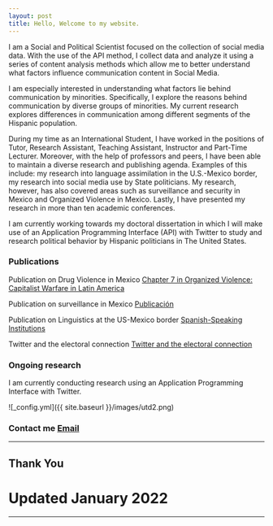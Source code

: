 ```yaml
---
layout: post
title: Hello, Welcome to my website. 
---
```


I am a Social and Political Scientist focused on the collection of social media data. With the use of the API method, I collect data and analyze it using a series of content analysis methods which allow me to better understand what factors influence communication content in Social Media.

I am especially interested in understanding what factors lie behind communication by minorities. Specifically, I explore the reasons behind communication by diverse groups of minorities. My current research explores differences in communication among different segments of the Hispanic population. 

During my time as an International Student, I have worked in the positions of Tutor, Research Assistant, Teaching Assistant, Instructor and Part-Time Lecturer. Moreover, with the help of professors and peers, I have been able to maintain a diverse research and publishing agenda. Examples of this include: my research into language assimilation in the U.S.-Mexico border, my research into social media use by State politicians. My research, however, has also covered areas such as surveillance and security in Mexico and Organized Violence in Mexico.  Lastly, I have presented my research in more than ten academic conferences.

I am currently working towards my doctoral dissertation in which I will make use of an Application Programming Interface (API) with Twitter to study and research political behavior by Hispanic politicians in The United States.


### Publications

Publication on Drug Violence in Mexico
[Chapter 7 in Organized Violence: Capitalist Warfare in Latin America](https://read.amazon.com/kp/embed?asin=B07S5XFNKP&preview=newtab&linkCode=kpe&ref_=cm_sw_r_kb_dp_X2NuFbJJZDT1A)

Publication on surveillance in Mexico
[Publicación](/images/MexicoSagePublication.pdf)

Publication on Linguistics at the US-Mexico border
[Spanish-Speaking Institutions](/images/SpanishSpeakingInstitutionsandLanguageAssimilationintheRioGrandeValley.pdf)

Twitter and the electoral connection
[Twitter and the electoral connection](/images/Twitterandtheelectoralconnection.pdf)

### Ongoing research

I am currently conducting research using an Application Programming Interface with Twitter.





![_config.yml]({{ site.baseurl }}/images/utd2.png)

### Contact me [Email](mailto:cxg172030@utdallas.edu)


---

## Thank You



# Updated January 2022

---

